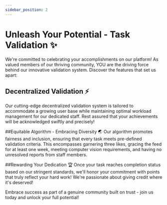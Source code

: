 ```yaml
---
sidebar_position: 2
---
```




# Unleash Your Potential - Task Validation ✨
We're committed to celebrating your accomplishments on our platform! As valued members of our thriving community, YOU are the driving force behind our innovative validation system. Discover the features that set us apart:

## Decentralized Validation ⚡️
Our cutting-edge decentralized validation system is tailored to accommodate a growing user base while maintaining optimal workload management for our dedicated staff. Rest assured that your achievements will be acknowledged swiftly and precisely!

##Equitable Algorithm - Embracing Diversity 🌏
Our algorithm promotes fairness and inclusion, ensuring that every task meets pre-defined validation criteria. This encompasses garnering three likes, gracing the feed for at least one week, meeting computer vision requirements, and having no unresolved reports from staff members.

##Rewarding Your Dedication 🏆
Once your task reaches completion status based on our stringent standards, we'll honor your commitment with points that truly reflect your hard work! We're passionate about giving credit where it's deserved!

Embrace success as part of a genuine community built on trust - join us today and unlock your full potential!